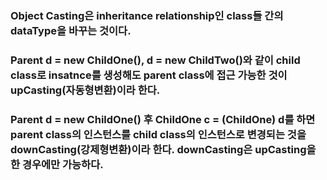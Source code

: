 ### Object Casting은 inheritance relationship인 class들 간의 dataType을 바꾸는 것이다.

### Parent d = new ChildOne(), d = new ChildTwo()와 같이 child class로 insatnce를 생성해도 parent class에 접근 가능한 것이 upCasting(자동형변환)이라 한다.

### Parent d = new ChildOne() 후 ChildOne c = (ChildOne) d를 하면 parent class의 인스턴스를 child class의 인스턴스로 변경되는 것을 downCasting(강제형변환)이라 한다. downCasting은 upCasting을 한 경우에만 가능하다.